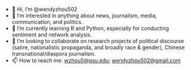 - 👋 Hi, I’m @wendyzhou502
- 👀 I’m interested in anything about news, journalism, media, communication, and politics.
- 🌱 I’m currently learning R and Python, especially for conducting sentiment and network analysis.
- 💞️ I’m looking to collaborate on research projects of political discourse (satire, nationalistic propaganda, and broadly race & gender), Chinese transnational/diaspora journalism. 
- 📫 How to reach me: wzhou5@gsu.edu; wendyzhou502@gmail.com

<!---
wendyzhou502/wendyzhou502 is a ✨ special ✨ repository because its `README.md` (this file) appears on your GitHub profile.
You can click the Preview link to take a look at your changes.
--->
